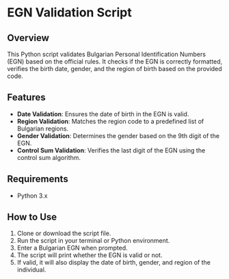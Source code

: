 # EGN Validation Script

## Overview
This Python script validates Bulgarian Personal Identification Numbers (EGN) based on the official rules. It checks if the EGN is correctly formatted, verifies the birth date, gender, and the region of birth based on the provided code.

## Features
- **Date Validation**: Ensures the date of birth in the EGN is valid.
- **Region Validation**: Matches the region code to a predefined list of Bulgarian regions.
- **Gender Validation**: Determines the gender based on the 9th digit of the EGN.
- **Control Sum Validation**: Verifies the last digit of the EGN using the control sum algorithm.

## Requirements
- Python 3.x

## How to Use
1. Clone or download the script file.
2. Run the script in your terminal or Python environment.
3. Enter a Bulgarian EGN when prompted.
4. The script will print whether the EGN is valid or not.
5. If valid, it will also display the date of birth, gender, and region of the individual.
